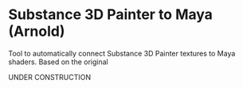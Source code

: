 # Substance 3D Painter to Maya (Arnold)

Tool to automatically connect Substance 3D Painter textures to Maya shaders. Based on the original 

UNDER CONSTRUCTION
